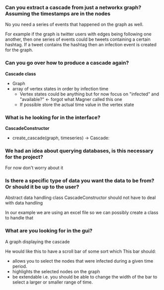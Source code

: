 ### Can you extract a cascade from just a networkx graph? Assuming the timestamps are in the nodes

No you need a series of events that happened on the graph as well.

For example if the graph is twitter users with edges being following one another, then one series of events could be tweets
containing a certain hashtag. If a tweet contains the hashtag then an infection event is created for the graph.

### Can you go over how to produce a cascade again?

**Cascade class**
- Graph
- array of vertex states in order by infection time
    - Vertex states could be anything but for now focus on "infected" and "available?" <- forgot what Magner called this one
    - If possible store the actual time value in the vertex state

### What is he looking for in the interface?

**CascadeConstructor**
+ create_cascade(graph, timeseries) -> Cascade:

### We had an idea about querying databases, is this necessary for the project?
For now don't worry about it

### Is there a specific type of data you want the data to be from? Or should it be up to the user?
Abstract data handling class
CascadeConstructor should not have to deal with data handling

In our example we are using an excel file so we can possibly create a class to handle that

### What are you looking for in the gui?
A graph displaying the cascade

He would like this to have a scroll bar of some sort which This bar should:
- allows you to select the nodes that were infected during a given time period.
- highlights the selected nodes on the graph
- be extendable i.e. you should be able to change the width of the bar to select a larger or smaller range of time.